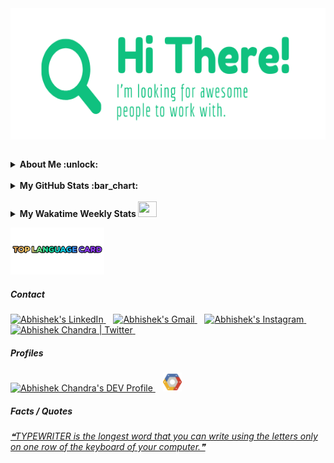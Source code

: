<!--<h3 align="center"> नमस्ते !  <img src = "https://www.flaticon.com/svg/vstatic/svg/706/706506.svg?token=exp=1610457628~hmac=d2a0b69909345ef9261344fb73f3eabc" width = 25px/></h3>
<hr>-->

<a href="https://github.com/marketplace/actions/update-image-readme">
<!--START_SECTION:update_image-->
<img src=https://raw.githubusercontent.com/abhishekchandra2522k/abhishekchandra2522k/master/images/18.png height=210px width=1500px align=right alt=Image ALT />
<!--END_SECTION:update_image-->
</a>

&nbsp;
<details>
 <summary><b>About Me  :unlock:</b></summary>
 
-  _I am doing B.Tech. from Guru Gobind Singh Indraprastha University, New Delhi._ <img src = "https://www.flaticon.com/svg/static/icons/svg/2883/2883767.svg" width = 25px/>
 
-  _I’m currently working on a <a href="https://github.com/abhishekchandra2522k/Pipboy-from-fallout-4">html-css-js</a> Project._ <img src = "https://www.flaticon.com/svg/vstatic/svg/412/412499.svg?token=exp=1610521135~hmac=ff33f9daca09fd31a31209eb013a33d6" width = 20px/>
 
-  _I’m currently learning <a href="https://github.com/abhishekchandra2522k/python3">Python</a>._ <img src = "https://www.flaticon.com/svg/vstatic/svg/180/180867.svg?token=exp=1610520918~hmac=1c59499089da996a7160f073a8ed4afe" width=20px/>

-  _I’m looking to collaborate on Data Analytics Projects._ <img src = "https://www.flaticon.com/svg/static/icons/svg/38/38795.svg" width = 20px/>

-  _I’m looking for help with Full Stack Development._ <img src = "https://www.flaticon.com/svg/static/icons/svg/2721/2721266.svg" width = 25px/>
</details>

<br/>
<details>
 <summary><b>My GitHub Stats  :bar_chart:</b></summary>
<p align = "center">
<img alt="Abhishek's Github Stats" src = "https://github-readme-stats.vercel.app/api?username=abhishekchandra2522k&show_icons=true&theme=graywhite&include_all_commits=true" align = "center"/>
</p>

</details>

<br/>
<details>
 <summary><b>My Wakatime Weekly Stats  <img src="https://wakatime.com/static/img/wakatime.svg" width="30px" height="25px"/></b></summary>
<p align = "center">
<img src = "https://github-readme-stats.vercel.app/api/wakatime?username=abhishekchandra&layout=compact&theme=graywhite" alt = "abhishekchandra"/>
</p>
</details>


<p>
<a href = "https://github.com/abhishekchandra2522k/abhishekchandra2522k/blob/master/Top_Langs.md"><img src = "top_language.gif" width = 150px alt = "Top Language Card"/></a>
</p>

##### Contact
<p>
<a href = "https://www.linkedin.com/in/abhishek-chandra-071977114/">
 <img src = "https://www.flaticon.com/svg/static/icons/svg/145/145807.svg" width = 30px alt="Abhishek's LinkedIn"/>
</a>
&nbsp;&nbsp;
<a href="https://mail.google.com/mail/?view=cm&fs=1&to=1ac23456789@gmail.com">
  <img alt="Abhishek's Gmail" width="33px" src="https://img.icons8.com/fluent/48/000000/gmail--v2.png" />
</a>
&nbsp;&nbsp;
<a href="https://www.instagram.com/_abhishekchandra/">
  <img alt="Abhishek's Instagram" width="30px" src="https://www.flaticon.com/svg/static/icons/svg/174/174855.svg" />
</a>
&nbsp;&nbsp;
<a href="https://twitter.com/abhishek2522000/">
  <img alt="Abhishek Chandra | Twitter" width="30px" src="https://www.flaticon.com/svg/static/icons/svg/733/733579.svg" />
</a>
 &nbsp;&nbsp;
 <br/>
 
 ##### Profiles
 <a href="https://dev.to/abhishekchandra2522k">
  <img src="https://d2fltix0v2e0sb.cloudfront.net/dev-badge.svg" alt="Abhishek Chandra's DEV Profile" height="30" width="30">
</a>
 &nbsp;&nbsp;
<a href="https://google.qwiklabs.com/public_profiles/c37ee239-2c0a-4ebb-ba0e-803b1f7b84cc">
  <img src="google-cloud.png" alt="Abhishek Chandra's Cloud Profile" height="30" width="30">
</a>
 </p>
 
 ##### Facts / Quotes
 
<a href = "https://github.com/marketplace/actions/quote-readme">
<!--STARTS_HERE_QUOTE_README-->
<i>❝TYPEWRITER is the longest word that you can write using the letters only on one row of the keyboard of your computer.❞</i>
<!--ENDS_HERE_QUOTE_README-->
</a>
